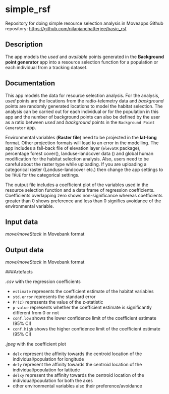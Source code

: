 # simple_rsf
Repository for doing simple resource selection analysis in Moveapps 
Github repository: https://github.com/nilanjanchatterjee/basic_rsf

## Description
The app models the *used* and *available* points generated in the **Background point generator** app into a resource selection function for a population or each individual from a tracking dataset.

## Documentation
   
This app models the data for resource selection analysis. For the analysis, *used* points are the locations from the radio-telemetry data and *background* points are randomly generated locations to model the habitat selection. The analysis can be carried out for each individual or for the population in this app and the number of background points can also be defined by the user as a ratio between *used* and *background* points in the `Background Point Generator` app. 

Environmental variables (**Raster file**) need to be projected in the **lat-long** format. Other projection formats will lead to an error in the modelling. The app includes a fall-back file of elevation layer (`elevatR` package), percentage forest cover(), landuse-landcover data () and global human modification for the habitat selection analysis. 
Also, users need to be careful about the raster type while uploading. If you are uploading a categorical raster (Landuse-landcover etc.) then change the app settings to be `TRUE` for the categorical settings.

The output file includes a coefficient plot of the variables used in the resource selection function and a data frame of regression coefficients. Coefficients overlapping zero shows non-significance whereas coefficients greater than 0 shows preference and less than 0 signifies avoidance of the environmental variable. 

## Input data

*move/moveStack* in Movebank format 

## Output data

*move/moveStack* in Movebank format 

###Artefacts

*.csv* with the regression coefficients   

- `estimate` represents the coefficient estimate of the habitat variables
- `std.error` represents the standard error 
- `Pr(z)` represents the value of the z-statistic
- `p-value` represents whether the coefficient estimate is significantly different from 0 or not
- `conf.low` shows the lower confidence limit of the coefficient estimate (95% CI)
- `conf.high` shows the higher confidence limit of the coefficient estimate (95% CI)

*.jpeg* with the coefficient plot
- `delx` represent the affinity towards the centroid location of the individual/population for longitude
- `dely` represent the affinity towards the centroid location of the individual/population for latitude
- `delxy` represent the affinity towards the centroid location of the individual/population for both the axes
- other environmental variables also their preference/avoidance